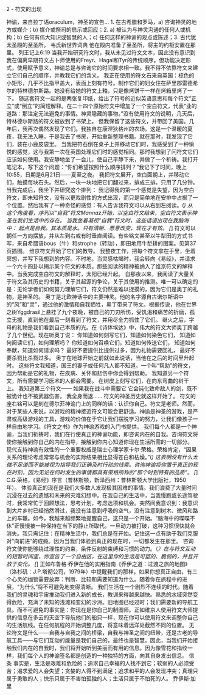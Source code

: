 2 - 符文的出现

神谕，来自拉丁语oraculum，神圣的宣告... 1. 在古希腊和罗马，a) 咨询神灵的地方或媒介；b) 媒介或祭司的启示或回应；2. a) 被认为与神灵沟通的任何人或机构；b) 任何有伟大知识或智慧的人；c) 任何这样的神谕的观点或陈述；3. 古代犹太圣殿的至圣所。
韦氏新世界词典
他在殿内准备了至圣所，将主的约柜安置在那里。
列王记上6:19
当我开始研究符文时，我从未见过符文文本，因此没有意识到我在偏离早期符文占卜师使用的Freyr、Hagal和Tyr的传统顺序。但功能决定形式，使用赋予意义，神谕总是与咨询它的时间要求相一致。我不得不依靠符文来建立它们自己的顺序，并教我它们的含义。
我正在使用的符文石来自英国：棕色的小矩形，几乎不比指甲盖大，表面上刻有符号。制作它们的妇女住在萨里郡雷德希尔的特林德尔斯路。她没有给她的符文上釉，只是像烤饼干一样在烤箱里烤了一下。
随这套符文一起的是两张复印纸，给出了符号的近似英语意思和每个符文“正立”或“倒立”的简短解释。在二十四个原始符文中增加了一个空白符文，代表“业的道路：那注定无法避免的事情。神灵隐藏的事物。”没有使用符文的说明，几天后，特林德尔斯路的符文被放到了书架上。
但我保留了这些符文，并带回了美国。几年后，我再次偶然发现了它们。我独自在康涅狄格州的农场。这是一个温暖的夏夜，我无法入睡，于是我去了书房，开始重新整理书籍。就在那时，我发现了它们，装在小鹿皮袋里。
当我把符石倒在桌子上并移动它们时，我感受到了一种愉悦的感觉，这与我第一次在英国处理它们时的感觉相同。那时我想到了问符文它们应该如何使用。我安静地坐了一会儿，使自己平静下来，并做了一个祈祷。我打开笔记本，写下这个问题：“你们希望按照什么顺序排列？”我记下了时间，晚上10:55，日期是6月21日——夏至之夜。
我把符文展开，空白面朝上，并移动它们，触摸每块石头。然后，一块一块地把它们翻过来，排成三排。只用了几分钟。当我完成后，我坐下并研究这个排列：
我记得我的第一个感觉是失望，因为空白符文，即未知符文，没有以更戏剧性的方式出现，而只是简单地在安排中占据了一个位置。然后我有了一种奇怪的感觉：有人告诉我符文可以从右到左阅读。(*) 从这个角度看，序列以“自我”符文Mannaz开始，以空白符文结束，空白符文表示神圣在我们生活中的存在。
当我坐着凝视“自我”符文时，这些话语出现在我脑海中：
起点是自我。其本质是水。只有清晰、愿意改变，现在才有效。
[*] 符文可以朝任一方向摆放，并从左到右或有时垂直阅读。有些铭文甚至以牛犁田的方式书写，来自希腊语bous（牛）和strophe（转动），即田地用牛犁耕的图案。见第37页插图。
维京符文开始了它们的教导。
我整夜工作，把每个符文拿在手里，坐着冥想，并写下我想到的内容。不时地，当灵感枯竭时，我会转向《易经》，并请求一个六十四卦以揭示某个符文的本质。那些阅读的精神被纳入了维京符文的解释中。当我完成空白符文的解释时，太阳已经升起。
自那夜以来，我阅读了大量关于符文及其历史的书籍，关于其起源的争论，关于其使用的推测。唯一可以确定的是：无论学者们如何努力理解它们，符文仍然是难以捉摸的，因为它们是奥丁的礼物，是神圣的。
奥丁是北欧神话中的主要神灵。他的名字源自古诺尔斯语中的“风”和“灵”，通过他的激情和自我牺牲，奥丁带来了符文。根据传说，他在世界之树Yggdrasil上悬挂了九个夜晚，被自己的刀刃所伤，受饥渴和痛苦的折磨，孤立无援，直到他在最后一刻看到了符文，并用尽全力抓住了它们。
继火之后，字母的礼物是我们看到自己本质的光。在《诗体埃达》中，伟大的符文大师奥丁跨越了几个世纪。现在听奥丁说：
你知道如何刻写它们，知道如何染色它们，
知道如何阅读它们，如何理解吗？
你知道如何召唤它们，知道如何传送它们，
知道如何奉献，知道如何请求吗？
最好不要提供比提供过多，因为礼物需要回礼，
最好不要杀戮比杀戮过多。
奥丁在地球开始之前就如此说话，当他在之后的时间里升起时。
这些符文我知道，国王的妻子或任何凡人都不知道。一个叫“帮助”的符文，因为帮助是它的礼物，在疾病、关怀和悲伤中你会得到帮助。
我知道另一个符文，所有需要学习医术的人都会需要。
在树皮上刻写它们，在向东弯曲的树干上。
我知道第三个符文——
如果我在战斗中需要它
它会钝化致命敌人的剑，既不被诡计也不被武器伤害，
我全身而退……
符文的神圣历史就这样开始了。
符文的座右铭可以是刻在德尔菲神谕门上的同样的话：认识你自己。符文是老师。然而，对于某些人来说，以游戏的精神接近符文可能会更舒适。神谕是神圣的游戏，是严肃或高级游戏的工具，游戏的价值在于它让我们摆脱学习的努力，让我们像孩子一样自由地学习。《符文之书》作为神谕游戏的入门书提供。
我们每个人都是一个神谕，当我们祈祷时，我们在行使真正的神谕功能，即咨询内在的自我。咨询符文将使你接触到你自己的内在指导，接触到你内心知道你现在生活所需的一切部分。
现代支持神谕有效性的一个重要权威是瑞士心理学家卡尔·荣格。荣格肯定，“因果关系的理论考虑常常与机会的实际结果相比显得苍白和枯燥。”(*) 这表明没有什么太微不足道而不能被视为指导我们正确及时行动的线索。咨询神谕将你置于真正的现在时刻，因为无论在何时发生的事情都具有荣格所称的“那个时刻特有的品质”。
[*] C.G.荣格，《易经》序言（普林斯顿，新泽西州：普林斯顿大学出版社，1950年）。
体验真正的现在是我们大多数人发现极其困难的事情。我们浪费了大量时间沉浸在过去的遗憾和未来的灾难幻想中。在我自己的生活中，当我慢跑或长途驾驶时，我常常忙于回顾想法，思考计划，考虑选项和机会。突然间我意识到：我意识到大片乡村已经悄然滑过，我没有注意到呼吸的空气，没有注意到树木、微风和路上的车辙。如今，我越来越频繁地提醒自己，这只是一个开始。“脑海中的喋喋不休”正慢慢被一种保持在当下的静止所取代。一旦动力被打破，这种习惯很快就会消失。我只需记住：在精神生活中，我们总是在开始。记住这一点有助于我们克服对“向前进”的成瘾。因为当我们体验到真正的现在时，一切都发生在那里。
咨询符文使你能够绕过理性的约束，条件反射的束缚和习惯的动力。（*）在与符文互动的短暂时间里，你宣告了一个自由区，在这里你的生活是可塑的、脆弱的，并且开放于变化。
[*] 正如布鲁格·乔伊在他的实用指南《乔伊之道：过渡之旅的地图》（洛杉矶：J.P.塔彻公司，1979年）中提醒我们的那样，如果你想真正自由，有三个心灵的枷锁需要放弃：判断、比较和需要知道为什么。随着你在旅程中的进展，“为什么”将不可避免地变得清晰。
我们生活在一个剧烈不连续的时代。随着我们的灵魂和宇宙推动我们进入新的成长，教训来得越来越快。熟悉的水域突然变得危险，充满了未知的浅滩和变幻的沙洲。旧地图已经过时；我们需要新的导航工具。而不可避免的事实是：你现在是你自己的制图师。正如维京人使用符文大师提供的信息在多云的天空下导航他们的船只一样，现在你可以使用符文来调整你自己的生活航线。在任何航程的开始调整几度，将意味着远洋处截然不同的位置。
无论符文是什么——自我与自我之间的桥梁，自我与神圣之间的纽带，还是古老的导航工具——与它们互动的能量是我们自己的，最终也是智慧。因此，当我们开始接触我们内在的自我时，我们将开始听到美丽而有用的信息。因为像雪花和指纹一样，我们每个人的神谕签名都是创造的一种独特的方面，向其自身发出信息。
信条
事实是，生活是艰难和危险的；追求自己幸福的人找不到它；软弱的人必须受苦；渴求爱的人会失望；贪婪的人得不到满足；追求和平的人会发现冲突；真理只属于勇敢的人；快乐只属于不害怕孤独的人；生活只属于不怕死的人。
乔伊斯·加里